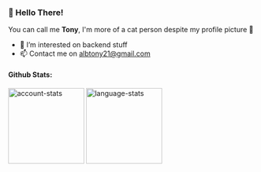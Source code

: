 ### 👋 Hello There!
You can call me **Tony**, I'm more of a cat person despite my profile picture 👀
- 🌱 I’m interested on backend stuff
- 📫 Contact me on albtony21@gmail.com

#### Github Stats:
<div>
    <img alt="account-stats" src="https://github-readme-stats-albtony.vercel.app/api?username=albtony&show_icons=true&theme=react&count_private=true&bg_color=222222" height=154/>
    <img alt="language-stats" src="https://github-readme-stats-albtony.vercel.app/api/top-langs/?username=albtony&exclude_repo=PWEB-Kode-Pos&layout=compact&theme=react&langs_count=8&bg_color=222222" height=154 /> 

    
<!--     
    With Original Instance
    <img alt="account-stats" src="https://github-readme-stats.vercel.app/api?username=albtony&show_icons=true&theme=react&count_private=true&bg_color=222222" height=154/>
    <img alt="language-stats" src="https://github-readme-stats.vercel.app/api/top-langs/?username=albtony&exclude_repo=PWEB-Kode-Pos&layout=compact&theme=react&langs_count=8&bg_color=222222" height=154 /> 
-->
</div>
